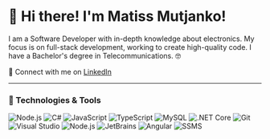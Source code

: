 # 👋 Hi there! I'm Matiss Mutjanko!

I am a Software Developer with in-depth knowledge about electronics. My focus is on full-stack development, working to create high-quality code. I have a Bachelor's degree in Telecommunications. 🤓

🤝 Connect with me on [LinkedIn](https://www.linkedin.com/in/matissmutjanko/)

---

### 🚀 Technologies & Tools

![Node.js](https://img.shields.io/badge/Node.js-339933?style=flat-square&logo=node.js&logoColor=white)
![C#](https://img.shields.io/badge/C%23-239120?style=flat-square&logo=c-sharp&logoColor=white)
![JavaScript](https://img.shields.io/badge/JavaScript-F7DF1E?style=flat-square&logo=javascript&logoColor=black)
![TypeScript](https://img.shields.io/badge/TypeScript-007ACC?style=flat-square&logo=typescript&logoColor=white)
![MySQL](https://img.shields.io/badge/MySQL-4479A1?style=flat-square&logo=mysql&logoColor=white)
![.NET Core](https://img.shields.io/badge/.NET-512BD4?style=flat-square&logo=.net&logoColor=white)
![Git](https://img.shields.io/badge/Git-F05032?style=flat-square&logo=git&logoColor=white)
![Visual Studio](https://img.shields.io/badge/Visual%20Studio-5C2D91?style=flat-square&logo=visual-studio&logoColor=white)
![Node.js](https://img.shields.io/badge/Node.js-339933?style=flat-square&logo=node.js&logoColor=white)
![JetBrains](https://img.shields.io/badge/JetBrains-000000?style=flat-square&logo=jetbrains&logoColor=white)
![Angular]([https://img.shields.io/badge/JetBrains-000000?style=flat-square&logo=jetbrains&logoColor=white](https://img.shields.io/badge/Angular-DD0031?style=for-the-badge&logo=angular&logoColor=white))
![SSMS]([[https://img.shields.io/badge/JetBrains-000000?style=flat-square&logo=jetbrains&logoColor=white](https://img.shields.io/badge/Angular-DD0031?style=for-the-badge&logo=angular&logoColor=white)](https://img.shields.io/badge/Microsoft_SQL_Server-CC2927))



